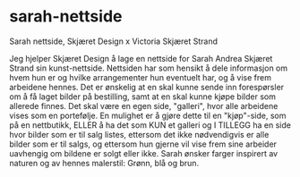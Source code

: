 # sarah-nettside
Sarah nettside, Skjæret Design x Victoria Skjæret Strand

Jeg hjelper Skjæret Design å lage en nettside for Sarah Andrea Skjæret Strand sin kunst-nettside. 
Nettsiden har som hensikt å dele informasjon om hvem hun er og hvilke arrangementer hun eventuelt har, og å vise frem arbeidene hennes. 
Det er ønskelig at en skal kunne sende inn forespørsler om å få laget bilder på bestilling, samt at en skal kunne kjøpe bilder som allerede finnes. 
Det skal være en egen side, "galleri", hvor alle arbeidene vises som en portefølje. 
En mulighet er å gjøre dette til en "kjøp"-side, som på en nettbutikk, ELLER 
å ha det som KUN et galleri og I TILLEGG ha en side hvor bilder som er til salg listes, 
ettersom det ikke nødvendigvis er alle bilder som er til salgs, 
og ettersom hun gjerne vil vise frem sine arbeider uavhengig om bildene er solgt eller ikke.
Sarah ønsker farger inspirert av naturen og av hennes malerstil: Grønn, blå og brun.
